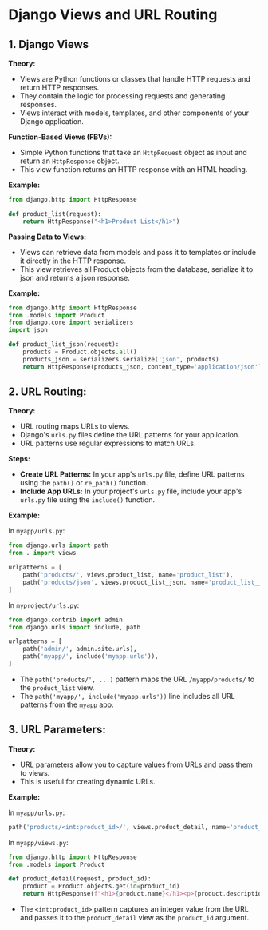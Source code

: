 # Django Views and URL Routing

## 1. Django Views

**Theory:**

- Views are Python functions or classes that handle HTTP requests and return HTTP responses.
- They contain the logic for processing requests and generating responses.
- Views interact with models, templates, and other components of your Django application.

**Function-Based Views (FBVs):**

- Simple Python functions that take an `HttpRequest` object as input and return an `HttpResponse` object.
- This view function returns an HTTP response with an HTML heading.

**Example:**

```py
from django.http import HttpResponse

def product_list(request):
    return HttpResponse("<h1>Product List</h1>")
```

**Passing Data to Views:**

- Views can retrieve data from models and pass it to templates or include it directly in the HTTP response.
- This view retrieves all Product objects from the database, serialize it to json and returns a json response.

**Example:**

```py
from django.http import HttpResponse
from .models import Product
from django.core import serializers
import json

def product_list_json(request):
    products = Product.objects.all()
    products_json = serializers.serialize('json', products)
    return HttpResponse(products_json, content_type='application/json')
```

## 2. URL Routing:

**Theory:**

- URL routing maps URLs to views.
- Django's `urls.py` files define the URL patterns for your application.
- URL patterns use regular expressions to match URLs.

**Steps:**

- **Create URL Patterns:** In your app's `urls.py` file, define URL patterns using the `path()` or `re_path()` function.
- **Include App URLs:** In your project's `urls.py` file, include your app's `urls.py` file using the `include()` function.

**Example:**

In `myapp/urls.py`:

```py
from django.urls import path
from . import views

urlpatterns = [
    path('products/', views.product_list, name='product_list'),
    path('products/json', views.product_list_json, name='product_list_json')
]
```

In `myproject/urls.py`:

```py
from django.contrib import admin
from django.urls import include, path

urlpatterns = [
    path('admin/', admin.site.urls),
    path('myapp/', include('myapp.urls')),
]
```

- The `path('products/', ...)` pattern maps the URL `/myapp/products/` to the `product_list` view.
- The `path('myapp/', include('myapp.urls'))` line includes all URL patterns from the `myapp` app.

## 3. URL Parameters:

**Theory:**

- URL parameters allow you to capture values from URLs and pass them to views.
- This is useful for creating dynamic URLs.

**Example:**

In `myapp/urls.py`:

```py
path('products/<int:product_id>/', views.product_detail, name='product_detail'),
```

In `myapp/views.py`:

```py
from django.http import HttpResponse
from .models import Product

def product_detail(request, product_id):
    product = Product.objects.get(id=product_id)
    return HttpResponse(f"<h1>{product.name}</h1><p>{product.description}</p>")
```

- The `<int:product_id>` pattern captures an integer value from the URL and passes it to the `product_detail` view as the `product_id` argument.

